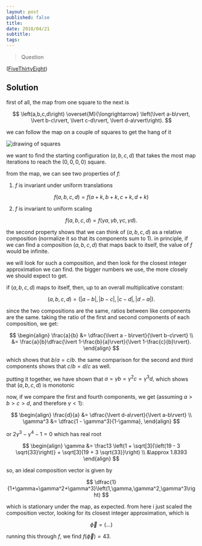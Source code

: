 ```yaml
---
layout: post
published: false
title: 
date: 2018/04/21
subtitle:
tags:
---
```


>Question

<!--more-->

([FiveThirtyEight](URL))

## Solution

first of all, the map from one square to the next is 

$$ \left(a,b,c,d\right) \overset{M}{\longrightarrow} \left(\lvert a-b\rvert, \lvert b-c\rvert, \lvert c-d\rvert, \lvert d-a\rvert\right). $$

<!-- from this we can see two properties of the map:

1. the map is  -->

we can follow the map on a couple of squares to get the hang of it

![drawing of squares]()

we want to find the starting configuration $(a,b,c,d)$ that takes the most map iterations to reach the $\left(0,0,0,0\right)$ square. 

from the map, we can see two properties of $f$:

1. $f$ is invariant under uniform translations

$$ f(a,b,c,d) = f(a+k,b+k,c+k,d+k) $$
  
2. $f$ is invariant to uniform scaling

$$ f(a,b,c,d) = f(\gamma a, \gamma b, \gamma c, \gamma d). $$

the second property shows that we can think of $(a,b,c,d)$ as a relative composition (normalize it so that its components sum to $1$). in principle, if we can find a composition $(a,b,c,d)$ that maps back to itself, the value of $f$ would be infinite. 

we will look for such a composition, and then look for the closest integer approximation we can find. the bigger numbers we use, the more closely we should expect to get.

if $(a,b,c,d)$ maps to itself, then, up to an overall multiplicative constant:

$$ (a,b,c,d) = \left(\lvert a-b\rvert, \lvert b-c\rvert, \lvert c-d\rvert, \lvert d-a\rvert\right). $$

since the two compositions are the same, ratios between like components are the same. taking the ratio of the first and second components of each composition, we get:

$$
  \begin{align} 
      \frac{a}{b} &= \dfrac{\lvert a - b\rvert}{\lvert b-c\rvert} \\
    &= \frac{a}{b}\dfrac{\lvert 1-\frac{b}{a}\rvert}{\lvert 1-\frac{c}{b}\rvert}.
  \end{align}
$$

which shows that $b/a = c/b.$ the same comparison for the second and third components shows that $c/b = d/c$ as well.

putting it together, we have shown that $a = \gamma b = \gamma^2 c = \gamma^3 d,$ which shows that $(a,b,c,d)$ is monotonic

now, if we compare the first and fourth components, we get (assuming $a>b>c>d,$ and therefore $\gamma < 1$):

$$
  \begin{align}
    \frac{d}{a} &= \dfrac{\lvert d-a\rvert}{\lvert a-b\rvert} \\
    \gamma^3 &= \dfrac{1 - \gamma^3}{1-\gamma},
  \end{align}
$$

or $2\gamma^3 -\gamma^4 - 1 = 0$ which has real root

$$
  \begin{align}
    \gamma &= \frac13 \left(1 + \sqrt[3]{\left(19 - 3 \sqrt{33}\right)} + \sqrt[3]{19 + 3 \sqrt{33}}\right) \\
    &\approx 1.8393
  \end{align}
$$

so, an ideal composition vector is given by 

$$ \dfrac{1}{1+\gamma+\gamma^2+\gamma^3}\left(1,\gamma,\gamma^2,\gamma^3\right) $$ 

which is stationary under the map, as expected. from here i just scaled the composition vector, looking for its closest integer approximation, which is

$$ \vec{\phi} = \left(...\right) $$

running this through $f,$ we find $f(\vec{\phi}) = 43.$


<br>
